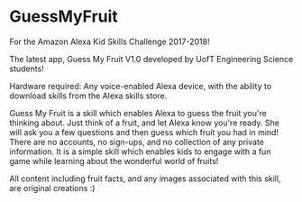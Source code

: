 # GuessMyFruit

For the Amazon Alexa Kid Skills Challenge 2017-2018!

The latest app, Guess My Fruit V1.0 developed by UofT Engineering Science students!

Hardware required: Any voice-enabled Alexa device, with the ability to download skills from the Alexa skills store. 

Guess My Fruit is a skill which enables Alexa to guess the fruit you're thinking about. Just think of a fruit, and let Alexa know you're ready. She will ask you a few questions and then guess which fruit you had in mind! There are no accounts, no sign-ups, and no collection of any private information. It is a simple skill which enables kids to engage with a fun game while learning about the wonderful world of fruits!

All content including fruit facts, and any images associated with this skill, are original creations :)
